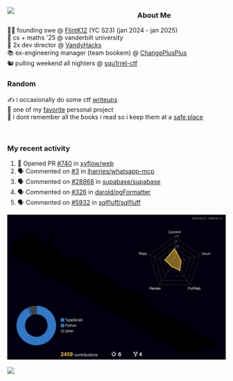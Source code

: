 <!-- 
Hey what are you doing here? 
I admire your curiosity tho
Shoot me an email (zinean00 at gmail dot com)
Let's connect! 
-->

<p float="left">
  <img src='https://imgur.com/nGM66Ev.png' width='300' align="left">
  <p>
    
  <h3>About Me</h3>
  👨‍💻 founding swe @ <a href="https://www.flintk12.com">FlintK12</a> (YC S23) (jan 2024 - jan 2025) <br>
  🏫 cs + maths '25 @ vanderbilt university <br>
  🌊 2x dev director @ <a href="https://github.com/vandyhacks">VandyHacks</a> <br>
  📚 ex-engineering manager (team bookem) @ <a href="https://github.com/changeplusplusvandy">ChangePlusPlus<a> <br>
  🐿 pulling weekend all nighters @ <a href="https://github.com/squ1rrel-ctf">squ1rrel-ctf</a> <br>
  
  <h3>Random</h3>
  ✍️ i occasionally do some ctf <a href="https://squ1rrel.dev/author/zineanteoh">writeups</a> <br>
  📱 one of my <a href="https://github.com/zineanteoh/vinkybox-app">favorite</a> personal project<br>
  📖 i dont remember all the books i read so i keep them at a <a href="https://www.goodreads.com/user/show/80901669-zi">safe place</a>
  </p>
  
</p>

<br>
<!-- <i>generated by <a href="https://labs.openai.com/s/0hW1r6PFYo3Zh0a7UoxK2AMp" target="_blank">dall-e 2</a></i> -->

<h3>My recent activity</h3>

<!--START_SECTION:activity-->
1. 💪 Opened PR [#740](https://github.com/xyflow/web/pull/740) in [xyflow/web](https://github.com/xyflow/web)
2. 🗣 Commented on [#3](https://github.com/lharries/whatsapp-mcp/issues/3#issuecomment-2764254623) in [lharries/whatsapp-mcp](https://github.com/lharries/whatsapp-mcp)
3. 🗣 Commented on [#28868](https://github.com/supabase/supabase/issues/28868#issuecomment-2314111843) in [supabase/supabase](https://github.com/supabase/supabase)
4. 🗣 Commented on [#326](https://github.com/darold/pgFormatter/issues/326#issuecomment-2272769689) in [darold/pgFormatter](https://github.com/darold/pgFormatter)
5. 🗣 Commented on [#5932](https://github.com/sqlfluff/sqlfluff/issues/5932#issuecomment-2272658321) in [sqlfluff/sqlfluff](https://github.com/sqlfluff/sqlfluff)
<!--END_SECTION:activity-->

![](./profile-3d-contrib/profile-night-rainbow.svg)

![](https://hit.yhype.me/github/profile?user_id=58854510)
